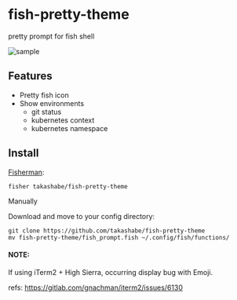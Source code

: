 # fish-pretty-theme

pretty prompt for fish shell

![sample](https://user-images.githubusercontent.com/681508/41527807-3b640666-7323-11e8-9ede-c73cf0b2f9e0.png)

## Features

- Pretty fish icon
- Show environments
    - git status
    - kubernetes context
    - kubernetes namespace

## Install

[Fisherman](https://github.com/fisherman/fisherman):

```fish
fisher takashabe/fish-pretty-theme
```

Manually

Download and move to your config directory:

```fish
git clone https://github.com/takashabe/fish-pretty-theme
mv fish-pretty-theme/fish_prompt.fish ~/.config/fish/functions/
```

#### NOTE:

If using iTerm2 + High Sierra, occurring display bug with Emoji.

refs: https://gitlab.com/gnachman/iterm2/issues/6130
